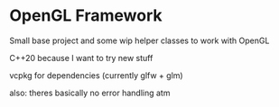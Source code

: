 # OpenGL Framework

Small base project and some wip helper classes to work with OpenGL

C++20 because I want to try new stuff

vcpkg for dependencies (currently glfw + glm)

also: theres basically no error handling atm
